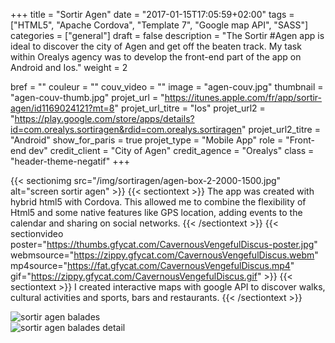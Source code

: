 +++
title = "Sortir Agen"
date = "2017-01-15T17:05:59+02:00"
tags = ["HTML5", "Apache Cordova", "Template 7", "Google map API", "SASS"]
categories = ["general"]
draft = false
description = "The Sortir #Agen app is ideal to discover the city of Agen and get off the beaten track. My task within Orealys agency was to develop the front-end part of the app on Android and Ios."
weight = 2

bref = ""
couleur = ""
couv_video = ""
image = "agen-couv.jpg"
thumbnail = "agen-couv-thumb.jpg"
projet_url = "https://itunes.apple.com/fr/app/sortir-agen/id1169024121?mt=8"
projet_url_titre = "Ios"
projet_url2 = "https://play.google.com/store/apps/details?id=com.orealys.sortiragen&rdid=com.orealys.sortiragen"
projet_url2_titre = "Android"
show_for_paris = true
projet_type = "Mobile App"
role = "Front-end dev"
credit_client = "City of Agen"
credit_agence = "Orealys"
class = "header-theme-negatif"
+++
 
{{< sectionimg src="/img/sortiragen/agen-box-2-2000-1500.jpg" alt="screen sortir agen" >}}
{{< sectiontext >}}
The app was created with hybrid html5 with Cordova. This allowed me to combine the flexibility of Html5 and some native features like GPS location, adding events to the calendar and sharing on social networks.
{{< /sectiontext >}}
{{< sectionvideo poster="https://thumbs.gfycat.com/CavernousVengefulDiscus-poster.jpg" webmsource="https://zippy.gfycat.com/CavernousVengefulDiscus.webm" mp4source="https://fat.gfycat.com/CavernousVengefulDiscus.mp4" gif="https://zippy.gfycat.com/CavernousVengefulDiscus.gif" >}}
{{< sectiontext >}}
   I created interactive maps with google API to discover walks, cultural activities and sports, bars and restaurants.
{{< /sectiontext >}}
<section class="section container">
    <div class="row">
        <div class="col-sm-6">
            <img src="{{<baseurl>}}img/sortiragen/SortirAgen_balades.jpg" alt="sortir agen balades" class="img-fluid img-2x" />
        </div><!-- /.col-6 -->
        <div class="col-sm-6">
            <img src="{{<baseurl>}}img/sortiragen/SortirAgen_balades-detail.jpg" alt="sortir agen balades detail" class="img-fluid img-2x" />
        </div><!-- /.col-6 -->
    </div><!-- /.row -->
</section>